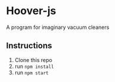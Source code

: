 # Hoover-js

A program for imaginary vacuum cleaners

## Instructions

1. Clone this repo
2. run `npm install`
3. run `npm start`
